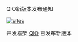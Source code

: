 ﻿QIO新版本发布通知

[![sites](http://182.61.61.133/link/resources/OSQ.png)](http://www.OS-Q.com)

开发框架 [QIO](https://github.com/OS-Q/S03) 已发布新版本


